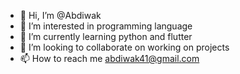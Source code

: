 - 👋 Hi, I’m @Abdiwak
- 👀 I’m interested in programming language
- 🌱 I’m currently learning python and flutter 
- 💞️ I’m looking to collaborate on working on projects 
- 📫 How to reach me abdiwak41@gmail.com

<!---
Abdiwaka/Abdiwaka is a ✨ special ✨ repository because its `README.md` (this file) appears on your GitHub profile.
You can click the Preview link to take a look at your changes.
--->
